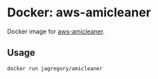 # Docker: aws-amicleaner

Docker image for [aws-amicleaner](https://github.com/bonclay7/aws-amicleaner).

## Usage

    docker run jagregory/amicleaner
